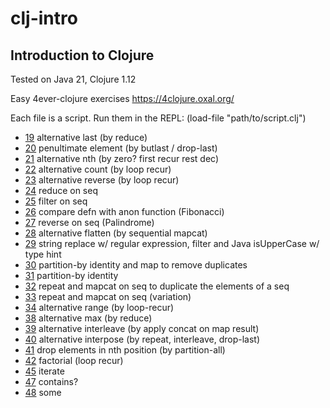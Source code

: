 # clj-intro
## Introduction to Clojure

Tested on Java 21, Clojure 1.12

Easy 4ever-clojure exercises
https://4clojure.oxal.org/

Each file is a script. Run them in the REPL: (load-file "path/to/script.clj")

- [19](p019.clj) alternative last (by reduce) 
- [20](p020.clj) penultimate element (by butlast / drop-last)
- [21](p021.clj) alternative nth (by zero? first recur rest dec)
- [22](p022.clj) alternative count (by loop recur)
- [23](p023.clj) alternative reverse (by loop recur)
- [24](p024.clj) reduce on seq
- [25](p025.clj) filter on seq
- [26](p026.clj) compare defn with anon function (Fibonacci)
- [27](p027.clj) reverse on seq (Palindrome)
- [28](p028.clj) alternative flatten (by sequential mapcat)
- [29](p029.clj) string replace w/ regular expression, filter and Java isUpperCase w/ type hint
- [30](p030.clj) partition-by identity and map to remove duplicates
- [31](p031.clj) partition-by identity
- [32](p032.clj) repeat and mapcat on seq to duplicate the elements of a seq
- [33](p033.clj) repeat and mapcat on seq (variation)
- [34](p034.clj) alternative range (by loop-recur)
- [38](p038.clj) alternative max (by reduce)
- [39](p039.clj) alternative interleave (by apply concat on map result)
- [40](p040.clj) alternative interpose (by repeat, interleave, drop-last)
- [41](p041.clj) drop elements in nth position (by partition-all)
- [42](p042.clj) factorial (loop recur)
- [45](p045.clj) iterate
- [47](p047.clj) contains?
- [48](p048.clj) some
